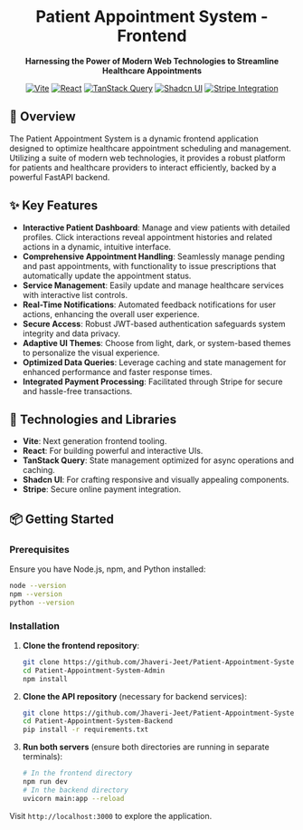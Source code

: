 <div align="center">

# Patient Appointment System - Frontend

**Harnessing the Power of Modern Web Technologies to Streamline Healthcare Appointments**

[![Vite](https://img.shields.io/badge/built_with-Vite-blueviolet)](https://vitejs.dev/)
[![React](https://img.shields.io/badge/framework-React-blue)](https://reactjs.org/)
[![TanStack Query](https://img.shields.io/badge/state_management-TanStack_Query-orange)](https://tanstack.com/query/v4)
[![Shadcn UI](https://img.shields.io/badge/UI_library-Shadcn_UI-yellowgreen)](https://shadcn.com/)
[![Stripe Integration](https://img.shields.io/badge/payment-Stripe_integration-blue)](https://stripe.com/)

</div>

## 🚀 Overview

The Patient Appointment System is a dynamic frontend application designed to optimize healthcare appointment scheduling and management. Utilizing a suite of modern web technologies, it provides a robust platform for patients and healthcare providers to interact efficiently, backed by a powerful FastAPI backend.

## ✨ Key Features

- **Interactive Patient Dashboard**: Manage and view patients with detailed profiles. Click interactions reveal appointment histories and related actions in a dynamic, intuitive interface.
- **Comprehensive Appointment Handling**: Seamlessly manage pending and past appointments, with functionality to issue prescriptions that automatically update the appointment status.
- **Service Management**: Easily update and manage healthcare services with interactive list controls.
- **Real-Time Notifications**: Automated feedback notifications for user actions, enhancing the overall user experience.
- **Secure Access**: Robust JWT-based authentication safeguards system integrity and data privacy.
- **Adaptive UI Themes**: Choose from light, dark, or system-based themes to personalize the visual experience.
- **Optimized Data Queries**: Leverage caching and state management for enhanced performance and faster response times.
- **Integrated Payment Processing**: Facilitated through Stripe for secure and hassle-free transactions.

## 🧰 Technologies and Libraries

- **Vite**: Next generation frontend tooling.
- **React**: For building powerful and interactive UIs.
- **TanStack Query**: State management optimized for async operations and caching.
- **Shadcn UI**: For crafting responsive and visually appealing components.
- **Stripe**: Secure online payment integration.

## 📦 Getting Started

### Prerequisites

Ensure you have Node.js, npm, and Python installed:

```bash
node --version
npm --version
python --version
```

### Installation

1. **Clone the frontend repository**:

   ```bash
   git clone https://github.com/Jhaveri-Jeet/Patient-Appointment-System-Admin.git
   cd Patient-Appointment-System-Admin
   npm install
   ```

2. **Clone the API repository** (necessary for backend services):

   ```bash
   git clone https://github.com/Jhaveri-Jeet/Patient-Appointment-System-Backend.git
   cd Patient-Appointment-System-Backend
   pip install -r requirements.txt
   ```

3. **Run both servers** (ensure both directories are running in separate terminals):
   ```bash
   # In the frontend directory
   npm run dev
   # In the backend directory
   uvicorn main:app --reload
   ```

Visit `http://localhost:3000` to explore the application.
